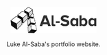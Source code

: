 <div align="center">
    <a href="https://al-saba.com/" target="_blank" rel="noopener">
        <img src="img/branding/al-saba.svg" alt="Al-Saba" width="200">
    </a>
    <p>Luke Al-Saba's portfolio website.</p>
</div>